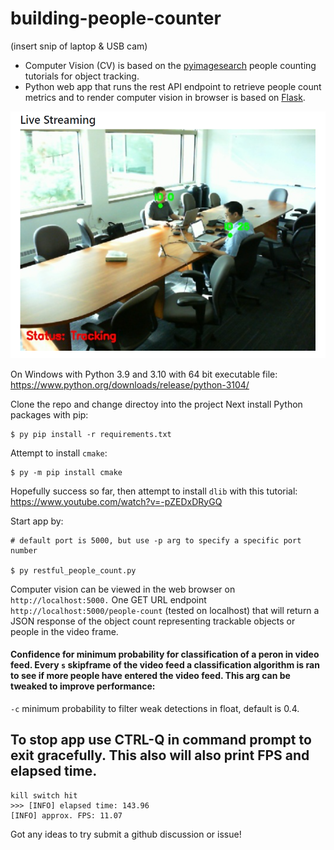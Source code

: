 # building-people-counter

(insert snip of laptop & USB cam) 

- Computer Vision (CV) is based on the [pyimagesearch](https://pyimagesearch.com/category/object-tracking/) people counting tutorials for object tracking. 
- Python web app that runs the rest API endpoint to retrieve people count metrics and to render computer vision in browser is based on [Flask](https://flask.palletsprojects.com/en/2.1.x/).


![exampleSnip](/snips/exampleSnip.PNG)


On Windows with Python 3.9 and 3.10 with 64 bit executable file:
https://www.python.org/downloads/release/python-3104/

Clone the repo and change directoy into the project
Next install Python packages with pip:

```
$ py pip install -r requirements.txt
```

Attempt to install `cmake`:
```
$ py -m pip install cmake
```

Hopefully success so far, then attempt to install `dlib` with this tutorial:
https://www.youtube.com/watch?v=-pZEDxDRyGQ

Start app by:
```
# default port is 5000, but use -p arg to specify a specific port number

$ py restful_people_count.py
```

Computer vision can be viewed in the web browser on `http://localhost:5000.` One GET URL endpoint `http://localhost:5000/people-count` (tested on localhost) that will return a JSON response of the object count representing trackable objects or people in the video frame.


#### Confidence for minimum probability for classification of a peron in video feed. Every `s` skipframe of the video feed a classification algorithm is ran to see if more people have entered the video feed. This arg can be tweaked to improve performance:
`-c` minimum probability to filter weak detections in float, default is 0.4.

## To stop app use CTRL-Q in command prompt to exit gracefully. This also will also print FPS and elapsed time.

```
kill switch hit
>>> [INFO] elapsed time: 143.96
[INFO] approx. FPS: 11.07

```

Got any ideas to try submit a github discussion or issue!